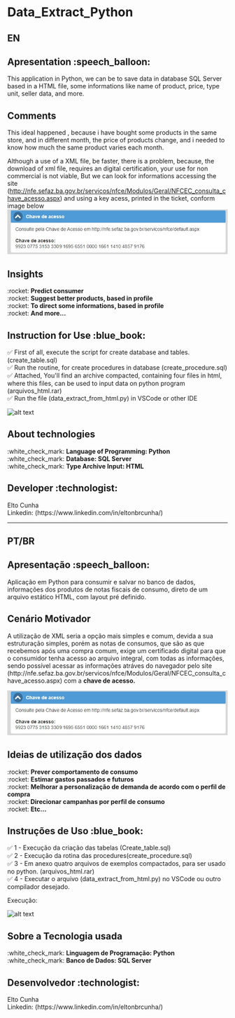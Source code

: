 # Data_Extract_Python


<h2> EN  </h2>

<h2>Apresentation  :speech_balloon:	</h2> 
This application in Python, we can be to save data in database SQL Server based in a HTML file, some informations like name of product, price, type unit, 
seller data, and more.


<h2>Comments</h2> 
This ideal happened , because i have bought some products in the same store, and in different month, the price of products change, and i needed to know how much 
the same product varies each month.

Although a use of a XML file, be faster, there is a problem, because, the download of xml file, requires an digital certification, your use for non commercial 
is not viable, But we can look for informations accessing the site (http://nfe.sefaz.ba.gov.br/servicos/nfce/Modulos/Geral/NFCEC_consulta_chave_acesso.aspx)
and using a key acess, printed in the ticket, conform image below </br>
![alt text](https://github.com/eltonbrcunha/Data_Extract_Python/blob/main/img/img_chave_de_acesso.jpg)


<h2>Insights</h2>
:rocket: <strong> Predict consumer</strong> </br>
:rocket: <strong> Suggest better products, based in profile </strong> </br>
:rocket: <strong> To direct some informations, based in profile  </strong> </br>
:rocket: <strong> And more...</strong> 


<h2>Instruction for Use :blue_book:	</h2>

:white_check_mark: First of all, execute the script for create database and tables. (create_table.sql) </br> 
:white_check_mark: Run the routine, for create procedures in database (create_procedure.sql) </br>
:white_check_mark: Attached, You'll find an archive compacted, containing four files in html, where this files, can be used to input data on python program (arquivos_html.rar) </br>
:white_check_mark: Run the file (data_extract_from_html.py) in VSCode or other IDE

![alt text](https://github.com/eltonbrcunha/Data_Extract_Python/blob/main/img/0002.gif)

<h2>About technologies</h2>
:white_check_mark: <strong>Language of Programming: Python </strong> </br>
:white_check_mark: <strong>Database: SQL Server </strong> </br>
:white_check_mark: <strong>Type Archive Input: HTML</strong> </br>


<h2> Developer :technologist:</h2>
Elto Cunha </br>
Linkedin: (https://www.linkedin.com/in/eltonbrcunha/)

-----------------------------------

<h2> PT/BR  </h2>
<h2>Apresentação  :speech_balloon:	</h2> 
Aplicação em Python para consumir e salvar no banco de dados, informações dos produtos de notas fiscais de consumo, direto de um arquivo estático HTML, 
com layout pré definido.

<h2>Cenário Motivador </h2> 
A utilização de XML seria a opção mais simples e comum, devida a sua estruturação simples, porém as notas de consumos, que são as que recebemos após uma compra 
comum, exige um certificado digital para que o consumidor tenha acesso ao arquivo integral, com todas as informações, sendo possível acessar as informações
atráves do navegador pelo site </br> (http://nfe.sefaz.ba.gov.br/servicos/nfce/Modulos/Geral/NFCEC_consulta_chave_acesso.aspx) com a <strong>chave de acesso. 
 </strong>

![alt text](https://github.com/eltonbrcunha/Data_Extract_Python/blob/main/img/img_chave_de_acesso.jpg)



<h2>Ideias de utilização dos dados </h2>
:rocket: <strong> Prever comportamento de consumo </strong> </br>
:rocket: <strong> Estimar gastos passados e futuros </strong> </br>
:rocket: <strong> Melhorar a personalização de demanda de acordo com o perfil de compra </strong> </br>
:rocket:<strong> Direcionar campanhas por perfil de consumo </strong> </br>
:rocket: <strong> Etc...</strong> 

<h2>Instruções de Uso :blue_book:	</h2>

:white_check_mark: 1 - Execução da criação das tabelas (Create_table.sql) </br> 
:white_check_mark: 2 - Execução da rotina das procedures(create_procedure.sql) </br>
:white_check_mark: 3 - Em anexo quatro arquivos de exemplos compactados, para ser usado no python. (arquivos_html.rar) </br>
:white_check_mark: 4 - Executar o arquivo (data_extract_from_html.py) no VSCode ou outro compilador desejado.

Execução:

![alt text](https://github.com/eltonbrcunha/Data_Extract_Python/blob/main/img/0002.gif)


<h2>Sobre a Tecnologia usada</h2>
:white_check_mark: <strong>Linguagem de Programação: Python </strong> </br>
:white_check_mark: <strong>Banco de Dados:  SQL Server </strong> </br>



<h2> Desenvolvedor :technologist:</h2>
Elto Cunha </br>
Linkedin: (https://www.linkedin.com/in/eltonbrcunha/)
